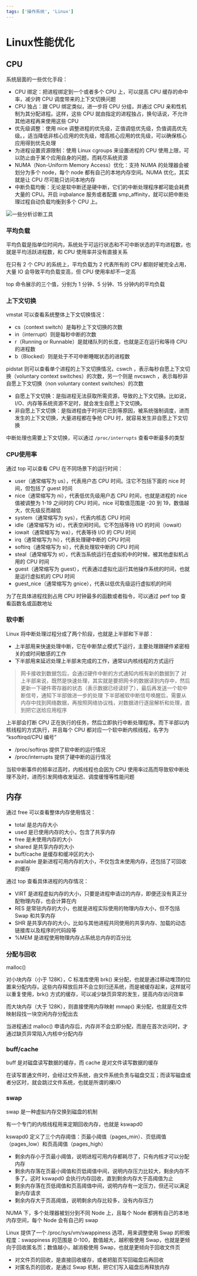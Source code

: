 ```yaml
---
tags: ['操作系统', 'Linux']
---
```


# Linux性能优化

## CPU

系统层面的一些优化手段：

- CPU 绑定：把进程绑定到一个或者多个 CPU 上，可以提高 CPU 缓存的命中率，减少跨 CPU 调度带来的上下文切换问题
- CPU 独占：跟 CPU 绑定类似，进一步将 CPU 分组，并通过 CPU 亲和性机制为其分配进程。这样，这些 CPU 就由指定的进程独占，换句话说，不允许其他进程再来使用这些 CPU
- 优先级调整：使用 nice 调整进程的优先级，正值调低优先级，负值调高优先级。，适当降低非核心应用的优先级，增高核心应用的优先级，可以确保核心应用得到优先处理
- 为进程设置资源限制：使用 Linux cgroups 来设置进程的 CPU 使用上限，可以防止由于某个应用自身的问题，而耗尽系统资源
- NUMA（Non-Uniform Memory Access）优化：支持 NUMA 的处理器会被划分为多个 node，每个 node 都有自己的本地内存空间。NUMA 优化，其实就是让 CPU 尽可能只访问本地内存
- 中断负载均衡：无论是软中断还是硬中断，它们的中断处理程序都可能会耗费大量的 CPU。开启 irqbalance 服务或者配置 smp_affinity，就可以把中断处理过程自动负载均衡到多个 CPU 上。

![一些分析诊断工具](/assets/20241232003.webp)

### 平均负载

平均负载是指单位时间内，系统处于可运行状态和不可中断状态的平均进程数，也就是平均活跃进程数，和 CPU 使用率并没有直接关系

在只有 2 个 CPU 的系统上，平均负载为 2 代表所有的 CPU 都刚好被完全占用，大量 IO 会导致平均负载变高，但 CPU 使用率却不一定高

top 命令展示的三个值，分别为 1 分钟、5 分钟、15 分钟内的平均负载

### 上下文切换

vmstat 可以查看系统整体上下文切换情况：

- cs（context switch）是每秒上下文切换的次数
- in（interrupt）则是每秒中断的次数
- r（Running or Runnable）是就绪队列的长度，也就是正在运行和等待 CPU 的进程数
- b（Blocked）则是处于不可中断睡眠状态的进程数

pidstat 则可以查看单个进程的上下文切换情况，cswch ，表示每秒自愿上下文切换（voluntary context switches）的次数，另一个则是 nvcswch ，表示每秒非自愿上下文切换（non voluntary context switches）的次数

- 自愿上下文切换：是指进程无法获取所需资源，导致的上下文切换。比如说， I/O、内存等系统资源不足时，就会发生自愿上下文切换。
- 非自愿上下文切换：是指进程由于时间片已到等原因，被系统强制调度，进而发生的上下文切换，大量进程都在争抢 CPU 时，就容易发生非自愿上下文切换

中断处理也需要上下文切换，可以通过 `/proc/interrupts` 查看中断最多的类型

### CPU使用率

通过 top 可以查看 CPU 在不同场景下的运行时间：

- user（通常缩写为 us），代表用户态 CPU 时间。注它不包括下面的 nice 时间，但包括了 guest 时间
- nice（通常缩写为 ni），代表低优先级用户态 CPU 时间，也就是进程的 nice 值被调整为 1-19 之间时的 CPU 时间，nice 可取值范围是 -20 到 19，数值越大，优先级反而越低
- system（通常缩写为 sys），代表内核态 CPU 时间
- idle（通常缩写为 id），代表空闲时间。它不包括等待 I/O 的时间（iowait）
- iowait（通常缩写为 wa），代表等待 I/O 的 CPU 时间
- irq（通常缩写为 hi），代表处理硬中断的 CPU 时间
- softirq（通常缩写为 si），代表处理软中断的 CPU 时间
- steal（通常缩写为 st），代表当系统运行在虚拟机中的时候，被其他虚拟机占用的 CPU 时间
- guest（通常缩写为 guest），代表通过虚拟化运行其他操作系统的时间，也就是运行虚拟机的 CPU 时间
- guest_nice（通常缩写为 gnice），代表以低优先级运行虚拟机的时间

为了在具体进程找到占用 CPU 时钟最多的函数或者指令，可以通过 perf top 查看函数名或函数地址

### 软中断

Linux 将中断处理过程分成了两个阶段，也就是上半部和下半部：

- 上半部用来快速处理中断，它在中断禁止模式下运行，主要处理跟硬件紧密相关的或时间敏感的工作
- 下半部用来延迟处理上半部未完成的工作，通常以内核线程的方式运行

> 网卡接收到数据包后，会通过硬件中断的方式通知内核有新的数据到了
> 对上半部来说，既然是快速处理，其实就是要把网卡的数据读到内存中，然后更新一下硬件寄存器的状态（表示数据已经读好了），最后再发送一个软中断信号，通知下半部做进一步的处理
> 下半部被软中断信号唤醒后，需要从内存中找到网络数据，再按照网络协议栈，对数据进行逐层解析和处理，直到把它送给应用程序

上半部会打断 CPU 正在执行的任务，然后立即执行中断处理程序。而下半部以内核线程的方式执行，并且每个 CPU 都对应一个软中断内核线程，名字为 “ksoftirqd/CPU 编号”

- /proc/softirqs 提供了软中断的运行情况
- /proc/interrupts 提供了硬中断的运行情况

当软中断事件的频率过高时，内核线程也会因为 CPU 使用率过高而导致软中断处理不及时，进而引发网络收发延迟、调度缓慢等性能问题

## 内存

通过 free 可以查看整体内存使用情况：

- total 是总内存大小
- used 是已使用内存的大小，包含了共享内存
- free 是未使用内存的大小
- shared 是共享内存的大小
- buff/cache 是缓存和缓冲区的大小
- available 是新进程可用内存的大小，不仅包含未使用内存，还包括了可回收的缓存

通过 top 查看具体进程的内存情况：

- VIRT 是进程虚拟内存的大小，只要是进程申请过的内存，即便还没有真正分配物理内存，也会计算在内
- RES 是常驻内存的大小，也就是进程实际使用的物理内存大小，但不包括 Swap 和共享内存
- SHR 是共享内存的大小，比如与其他进程共同使用的共享内存、加载的动态链接库以及程序的代码段等
- %MEM 是进程使用物理内存占系统总内存的百分比

### 分配与回收

malloc()

对小块内存（小于 128K），C 标准库使用 brk() 来分配，也就是通过移动堆顶的位置来分配内存。这些内存释放后并不会立刻归还系统，而是被缓存起来，这样就可以重复使用，brk() 方式的缓存，可以减少缺页异常的发生，提高内存访问效率

而大块内存（大于 128K），则直接使用内存映射 mmap() 来分配，也就是在文件映射段找一块空闲内存分配出去

当进程通过 malloc() 申请内存后，内存并不会立即分配，而是在首次访问时，才通过缺页异常陷入内核中分配内存

### buff/cache

buff 是对磁盘读写数据的缓存，而 cache 是对文件读写数据的缓存

在读写普通文件时，会经过文件系统，由文件系统负责与磁盘交互；而读写磁盘或者分区时，就会跳过文件系统，也就是所谓的裸I/O

### swap

swap 是一种虚拟内存交换到磁盘的机制

有一个专门的内核线程用来定期回收内存，也就是 kswapd0

kswapd0 定义了三个内存阈值：页最小阈值（pages_min）、页低阈值（pages_low）和页高阈值（pages_high）

- 剩余内存小于页最小阈值，说明进程可用内存都耗尽了，只有内核才可以分配内存
- 剩余内存落在页最小阈值和页低阈值中间，说明内存压力比较大，剩余内存不多了。这时 kswapd0 会执行内存回收，直到剩余内存大于高阈值为止
- 剩余内存落在页低阈值和页高阈值中间，说明内存有一定压力，但还可以满足新内存请求
- 剩余内存大于页高阈值，说明剩余内存比较多，没有内存压力

NUMA 下，多个处理器被划分到不同 Node 上，且每个 Node 都拥有自己的本地内存空间，每个 Node 会有自己的 swap

Linux 提供了一个 /proc/sys/vm/swappiness 选项，用来调整使用 Swap 的积极程度：swappiness 的范围是 0-100，数值越大，越积极使用 Swap，也就是更倾向于回收匿名页；数值越小，越消极使用 Swap，也就是更倾向于回收文件页

- 对文件页的回收，是直接回收缓存，或者把脏页写回磁盘后再回收
- 对匿名页的回收，是通过 Swap 机制，把它们写入磁盘后再释放内存
